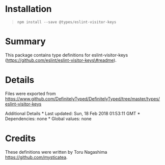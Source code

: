 Installation
============

> `npm install --save @types/eslint-visitor-keys`

Summary
=======

This package contains type definitions for eslint-visitor-keys (https://github.com/eslint/eslint-visitor-keys\#readme).

Details
=======

Files were exported from https://www.github.com/DefinitelyTyped/DefinitelyTyped/tree/master/types/eslint-visitor-keys

Additional Details \* Last updated: Sun, 18 Feb 2018 01:53:11 GMT \* Dependencies: none \* Global values: none

Credits
=======

These definitions were written by Toru Nagashima <a href="https://github.com/mysticatea" class="uri">https://github.com/mysticatea</a>.
